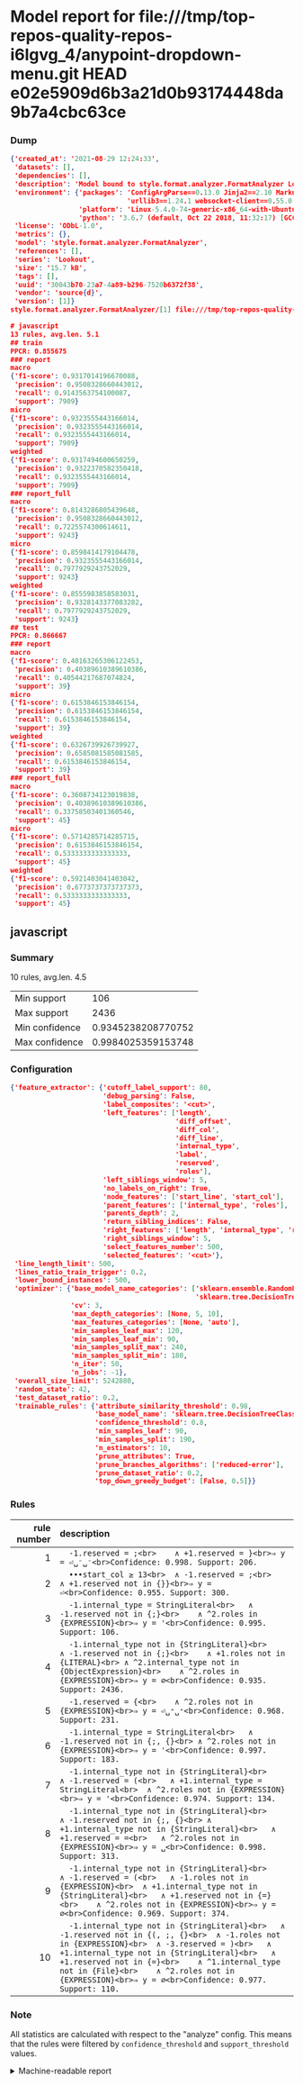 # Model report for file:///tmp/top-repos-quality-repos-i6lgvg_4/anypoint-dropdown-menu.git HEAD e02e5909d6b3a21d0b93174448da9b7a4cbc63ce

### Dump

```json
{'created_at': '2021-08-29 12:24:33',
 'datasets': [],
 'dependencies': [],
 'description': 'Model bound to style.format.analyzer.FormatAnalyzer Lookout analyzer.',
 'environment': {'packages': 'ConfigArgParse==0.13.0 Jinja2==2.10 MarkupSafe==1.1.1 PyStemmer==1.3.0 PyYAML==5.1 Pympler==0.5 SQLAlchemy==1.2.10 SQLAlchemy-Utils==0.33.3 asdf==2.3.2 bblfsh==2.12.7 boto==2.49.0 boto3==1.9.130 botocore==1.12.130 cachetools==2.0.1 certifi==2019.3.9 chardet==3.0.4 clint==0.5.1 docker==3.7.0 docker-pycreds==0.4.0 dulwich==0.19.11 grpcio==1.19.0 grpcio-tools==1.19.0 humanfriendly==4.16.1 humanize==0.5.1 idna==2.8 jmespath==0.9.4 jsonschema==2.6.0 lookout-sdk==0.4.1 lookout-sdk-ml==0.19.0 lookout-style==0.2.0 lz4==2.1.6 modelforge==0.12.1 numpy==1.16.2 packaging==19.0 pandas==0.22.0 pip==19.0.3 protobuf==3.7.0 psycopg2-binary==2.7.5 pygtrie==2.3 pyparsing==2.3.1 python-dateutil==2.8.0 python-igraph==0.7.1.post6 pytz==2019.1 requests==2.21.0 requirements-parser==0.2.0 scikit-learn==0.20.1 scikit-optimize==0.5.2 scipy==1.2.1 semantic-version==2.6.0 setuptools==40.8.0 six==1.12.0 smart-open==1.8.1 sourced-ml==0.8.2 spdx==2.5.0 stringcase==1.2.0 tabulate==0.8.2 tqdm==4.31.1 '
                             'urllib3==1.24.1 websocket-client==0.55.0 xxhash==1.3.0',
                 'platform': 'Linux-5.4.0-74-generic-x86_64-with-Ubuntu-18.04-bionic',
                 'python': '3.6.7 (default, Oct 22 2018, 11:32:17) [GCC 8.2.0]'},
 'license': 'ODbL-1.0',
 'metrics': {},
 'model': 'style.format.analyzer.FormatAnalyzer',
 'references': [],
 'series': 'Lookout',
 'size': '15.7 kB',
 'tags': [],
 'uuid': '30043b70-23a7-4a89-b296-7520b6372f38',
 'vendor': 'source{d}',
 'version': [1]}
style.format.analyzer.FormatAnalyzer/[1] file:///tmp/top-repos-quality-repos-i6lgvg_4/anypoint-dropdown-menu.git e02e5909d6b3a21d0b93174448da9b7a4cbc63ce

# javascript
13 rules, avg.len. 5.1
## train
PPCR: 0.855675
### report
macro
{'f1-score': 0.9317014196670088,
 'precision': 0.9508328660443012,
 'recall': 0.9143563754100087,
 'support': 7909}
micro
{'f1-score': 0.9323555443166014,
 'precision': 0.9323555443166014,
 'recall': 0.9323555443166014,
 'support': 7909}
weighted
{'f1-score': 0.9317494600650259,
 'precision': 0.9322370582350418,
 'recall': 0.9323555443166014,
 'support': 7909}
### report_full
macro
{'f1-score': 0.8143286805439648,
 'precision': 0.9508328660443012,
 'recall': 0.7225574300614611,
 'support': 9243}
micro
{'f1-score': 0.8598414179104478,
 'precision': 0.9323555443166014,
 'recall': 0.7977929243752029,
 'support': 9243}
weighted
{'f1-score': 0.8555983858583031,
 'precision': 0.9328143377083282,
 'recall': 0.7977929243752029,
 'support': 9243}
## test
PPCR: 0.866667
### report
macro
{'f1-score': 0.40163265306122453,
 'precision': 0.40389610389610386,
 'recall': 0.40544217687074824,
 'support': 39}
micro
{'f1-score': 0.6153846153846154,
 'precision': 0.6153846153846154,
 'recall': 0.6153846153846154,
 'support': 39}
weighted
{'f1-score': 0.6326739926739927,
 'precision': 0.6585081585081585,
 'recall': 0.6153846153846154,
 'support': 39}
### report_full
macro
{'f1-score': 0.3608734123019838,
 'precision': 0.40389610389610386,
 'recall': 0.33758503401360546,
 'support': 45}
micro
{'f1-score': 0.5714285714285715,
 'precision': 0.6153846153846154,
 'recall': 0.5333333333333333,
 'support': 45}
weighted
{'f1-score': 0.5921403041403042,
 'precision': 0.6773737373737373,
 'recall': 0.5333333333333333,
 'support': 45}
```

## javascript
### Summary
10 rules, avg.len. 4.5

| | |
|-|-|
|Min support|106|
|Max support|2436|
|Min confidence|0.9345238208770752|
|Max confidence|0.9984025359153748|

### Configuration

```json
{'feature_extractor': {'cutoff_label_support': 80,
                       'debug_parsing': False,
                       'label_composites': '<cut>',
                       'left_features': ['length',
                                         'diff_offset',
                                         'diff_col',
                                         'diff_line',
                                         'internal_type',
                                         'label',
                                         'reserved',
                                         'roles'],
                       'left_siblings_window': 5,
                       'no_labels_on_right': True,
                       'node_features': ['start_line', 'start_col'],
                       'parent_features': ['internal_type', 'roles'],
                       'parents_depth': 2,
                       'return_sibling_indices': False,
                       'right_features': ['length', 'internal_type', 'reserved', 'roles'],
                       'right_siblings_window': 5,
                       'select_features_number': 500,
                       'selected_features': '<cut>'},
 'line_length_limit': 500,
 'lines_ratio_train_trigger': 0.2,
 'lower_bound_instances': 500,
 'optimizer': {'base_model_name_categories': ['sklearn.ensemble.RandomForestClassifier',
                                              'sklearn.tree.DecisionTreeClassifier'],
               'cv': 3,
               'max_depth_categories': [None, 5, 10],
               'max_features_categories': [None, 'auto'],
               'min_samples_leaf_max': 120,
               'min_samples_leaf_min': 90,
               'min_samples_split_max': 240,
               'min_samples_split_min': 180,
               'n_iter': 50,
               'n_jobs': -1},
 'overall_size_limit': 5242880,
 'random_state': 42,
 'test_dataset_ratio': 0.2,
 'trainable_rules': {'attribute_similarity_threshold': 0.98,
                     'base_model_name': 'sklearn.tree.DecisionTreeClassifier',
                     'confidence_threshold': 0.8,
                     'min_samples_leaf': 90,
                     'min_samples_split': 190,
                     'n_estimators': 10,
                     'prune_attributes': True,
                     'prune_branches_algorithms': ['reduced-error'],
                     'prune_dataset_ratio': 0.2,
                     'top_down_greedy_budget': [False, 0.5]}}
```

### Rules

| rule number | description |
|----:|:-----|
| 1 | `  -1.reserved = ;<br>	∧ +1.reserved = }<br>⇒ y = ⏎␣⁻␣⁻<br>Confidence: 0.998. Support: 206.` |
| 2 | `  •••start_col ≥ 13<br>	∧ -1.reserved = ;<br>	∧ +1.reserved not in {}}<br>⇒ y = ⏎<br>Confidence: 0.955. Support: 300.` |
| 3 | `  -1.internal_type = StringLiteral<br>	∧ -1.reserved not in {;}<br>	∧ ^2.roles in {EXPRESSION}<br>⇒ y = '<br>Confidence: 0.995. Support: 106.` |
| 4 | `  -1.internal_type not in {StringLiteral}<br>	∧ -1.reserved not in {;}<br>	∧ +1.roles not in {LITERAL}<br>	∧ ^2.internal_type not in {ObjectExpression}<br>	∧ ^2.roles in {EXPRESSION}<br>⇒ y = ∅<br>Confidence: 0.935. Support: 2436.` |
| 5 | `  -1.reserved = {<br>	∧ ^2.roles not in {EXPRESSION}<br>⇒ y = ⏎␣⁺␣⁺<br>Confidence: 0.968. Support: 231.` |
| 6 | `  -1.internal_type = StringLiteral<br>	∧ -1.reserved not in {;, {}<br>	∧ ^2.roles not in {EXPRESSION}<br>⇒ y = '<br>Confidence: 0.997. Support: 183.` |
| 7 | `  -1.internal_type not in {StringLiteral}<br>	∧ -1.reserved = (<br>	∧ +1.internal_type = StringLiteral<br>	∧ ^2.roles not in {EXPRESSION}<br>⇒ y = '<br>Confidence: 0.974. Support: 134.` |
| 8 | `  -1.internal_type not in {StringLiteral}<br>	∧ -1.reserved not in {;, {}<br>	∧ +1.internal_type not in {StringLiteral}<br>	∧ +1.reserved = =<br>	∧ ^2.roles not in {EXPRESSION}<br>⇒ y = ␣<br>Confidence: 0.998. Support: 313.` |
| 9 | `  -1.internal_type not in {StringLiteral}<br>	∧ -1.reserved = (<br>	∧ -1.roles not in {EXPRESSION}<br>	∧ +1.internal_type not in {StringLiteral}<br>	∧ +1.reserved not in {=}<br>	∧ ^2.roles not in {EXPRESSION}<br>⇒ y = ∅<br>Confidence: 0.969. Support: 374.` |
| 10 | `  -1.internal_type not in {StringLiteral}<br>	∧ -1.reserved not in {(, ;, {}<br>	∧ -1.roles not in {EXPRESSION}<br>	∧ -3.reserved = )<br>	∧ +1.internal_type not in {StringLiteral}<br>	∧ +1.reserved not in {=}<br>	∧ ^1.internal_type not in {File}<br>	∧ ^2.roles not in {EXPRESSION}<br>⇒ y = ∅<br>Confidence: 0.977. Support: 110.` |

### Note
All statistics are calculated with respect to the "analyze" config. This means that the rules were filtered by
`confidence_threshold` and `support_threshold` values.

<details>
    <summary>Machine-readable report</summary>
```json
{"javascript": {"avg_rule_len": 4.5, "max_conf": 0.9984025359153748, "max_support": 2436, "min_conf": 0.9345238208770752, "min_support": 106, "num_rules": 10}}
```
</details>
